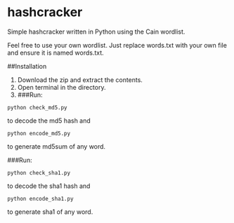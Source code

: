 # hashcracker
Simple hashcracker written in Python using the Cain wordlist.

Feel free to use your own wordlist. Just replace words.txt with your own file and ensure it is named words.txt.

##Installation

1. Download the zip and extract the contents.
2. Open terminal in the directory.
3. ###Run:
```
python check_md5.py
```
to decode the md5 hash and
```
python encode_md5.py
```
to generate md5sum of any word.

###Run:
```
python check_sha1.py
```
to decode the sha1 hash and
```
python encode_sha1.py
```
to generate sha1 of any word.
